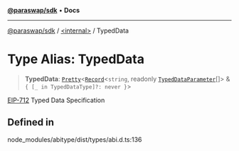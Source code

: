 [**@paraswap/sdk**](../../README.md) • **Docs**

***

[@paraswap/sdk](../../globals.md) / [\<internal\>](../README.md) / TypedData

# Type Alias: TypedData

> **TypedData**: [`Pretty`](Pretty.md)\<[`Record`](Record.md)\<`string`, readonly [`TypedDataParameter`](TypedDataParameter.md)[]\> & `{ [_ in TypedDataType]?: never }`\>

[EIP-712](https://eips.ethereum.org/EIPS/eip-712#definition-of-typed-structured-data-%F0%9D%95%8A) Typed Data Specification

## Defined in

node\_modules/abitype/dist/types/abi.d.ts:136
